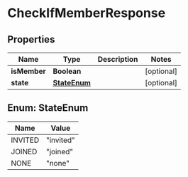 

# CheckIfMemberResponse


## Properties

| Name | Type | Description | Notes |
|------------ | ------------- | ------------- | -------------|
|**isMember** | **Boolean** |  |  [optional] |
|**state** | [**StateEnum**](#StateEnum) |  |  [optional] |



## Enum: StateEnum

| Name | Value |
|---- | -----|
| INVITED | &quot;invited&quot; |
| JOINED | &quot;joined&quot; |
| NONE | &quot;none&quot; |



